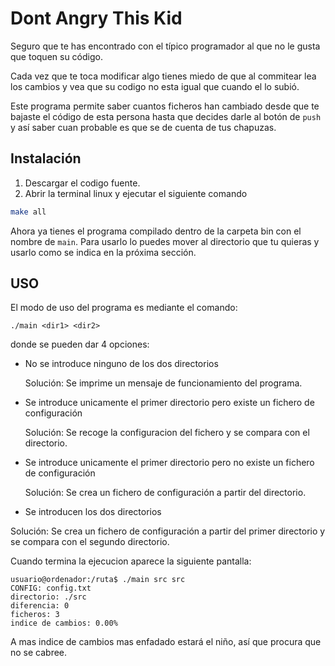 # Dont Angry This Kid
Seguro que te has encontrado con el típico programador al que no le gusta que toquen
su código.

Cada vez que te toca modificar algo tienes miedo de que al commitear lea los cambios
y vea que su codigo no esta igual que cuando el lo subió.

Este programa permite saber cuantos ficheros han cambiado desde que te bajaste el código
de esta persona hasta que decides darle al botón de `push` y así saber cuan probable
es que se de cuenta de tus chapuzas.

## Instalación
1. Descargar el codigo fuente.
2. Abrir la terminal linux y ejecutar el siguiente comando
```bash
make all
```    
Ahora ya tienes el programa compilado dentro de la carpeta bin con el nombre de `main`.
Para usarlo lo puedes mover al directorio que tu quieras y usarlo como se indica
en la próxima sección.

## USO
El modo de uso del programa es mediante el comando:
```
./main <dir1> <dir2>
```
donde se pueden dar 4 opciones:
- No se introduce ninguno de los dos directorios

    Solución: Se imprime un mensaje de funcionamiento
    del programa.

- Se introduce unicamente el primer directorio pero existe un fichero de configuración

    Solución: Se recoge la configuracion del fichero
    y se compara con el directorio.

- Se introduce unicamente el primer directorio pero no existe un fichero de
configuración

    Solución: Se crea un fichero de configuración a
    partir del directorio.

- Se introducen los dos directorios

Solución: Se crea un fichero de configuración a
partir del primer directorio y se compara con el segundo directorio.

Cuando termina la ejecucion aparece la siguiente pantalla:
```
usuario@ordenador:/ruta$ ./main src src
CONFIG: config.txt
directorio: ./src
diferencia: 0
ficheros: 3
indice de cambios: 0.00%
```
A mas indice de cambios mas enfadado estará el niño, así que procura que no se
cabree.
